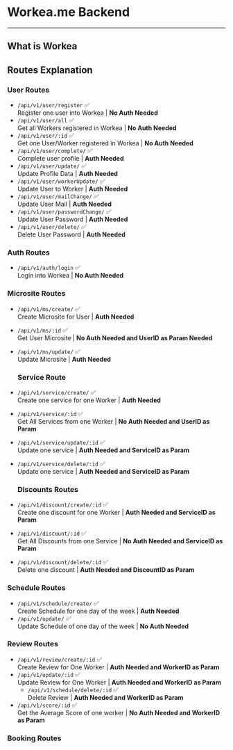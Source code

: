 # Workea.me Backend

---

## What is Workea

## Routes Explanation

### User Routes

- `/api/v1/user/register` ✅\
  Register one user into Workea | **No Auth Needed**
- `/api/v1/user/all` ✅\
  Get all Workers registered in Workea | **No Auth Needed**
- `/api/v1/user/:id` ✅\
  Get one User/Worker registered in Workea | **No Auth Needed**
- `/api/v1/user/complete/` ✅\
  Complete user profile | **Auth Needed**
- `/api/v1/user/update/` ✅\
  Update Profile Data | **Auth Needed**
- `/api/v1/user/workerUpdate/` ✅\
  Update User to Worker | **Auth Needed**
- `/api/v1/user/mailChange/` ✅\
  Update User Mail | **Auth Needed**
- `/api/v1/user/passwordChange/` ✅\
  Update User Password | **Auth Needed**
- `/api/v1/user/delete/` ✅\
  Delete User Password | **Auth Needed**

### Auth Routes

- `/api/v1/auth/login` ✅\
  Login into Workea | **No Auth Needed**

### Microsite Routes

- `/api/v1/ms/create/` ✅\
  Create Microsite for User | **Auth Needed**
- `/api/v1/ms/:id` ✅\
  Get User Microsite | **No Auth Needed and UserID as Param Needed**
- `/api/v1/ms/update/` ✅\
  Update Microsite | **Auth Needed**

  ### Service Route

- `/api/v1/service/create/` ✅\
  Create one service for one Worker | **Auth Needed**
- `/api/v1/service/:id` ✅\
  Get All Services from one Worker | **No Auth Needed and UserID as Param**
- `/api/v1/service/update/:id` ✅\
  Update one service | **Auth Needed and ServiceID as Param**
- `/api/v1/service/delete/:id` ✅\
  Update one service | **Auth Needed and ServiceID as Param**

  ### Discounts Routes

- `/api/v1/discount/create/:id` ✅\
  Create one discount for one Worker | **Auth Needed and ServiceID as Param**
- `/api/v1/discount/:id` ✅\
  Get All Discounts from one Service | **No Auth Needed and ServiceID as Param**
- `/api/v1/discount/delete/:id` ✅\
  Delete one discount | **Auth Needed and DiscountID as Param**

### Schedule Routes

- `/api/v1/schedule/create/` ✅\
  Create Schedule for one day of the week | **Auth Needed**
- `/api/v1/update/` ✅\
  Update Schedule of one day of the week | **No Auth Needed**

### Review Routes

- `/api/v1/review/create/:id` ✅\
  Create Review for One Worker | **Auth Needed and WorkerID as Param**
- `/api/v1/update/:id` ✅\
  Update Review for One Worker | **Auth Needed and WorkerID as Param**
  - `/api/v1/schedule/delete/:id` ✅\
    Delete Review | **Auth Needed and WorkerID as Param**
- `/api/v1/score/:id` ✅\
  Get the Average Score of one worker | **No Auth Needed and WorkerID as Param**

### Booking Routes
